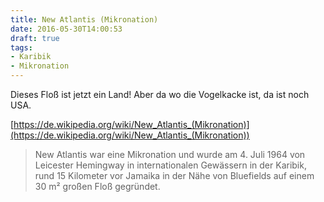 ```yaml
---
title: New Atlantis (Mikronation)
date: 2016-05-30T14:00:53
draft: true
tags:
- Karibik
- Mikronation
---
```


Dieses Floß ist jetzt ein Land! Aber da wo die Vogelkacke ist, da ist noch
USA.

[https://de.wikipedia.org/wiki/New_Atlantis_(Mikronation)](https://de.wikipedia.org/wiki/New_Atlantis_(Mikronation))

> New Atlantis war eine Mikronation und wurde am 4. Juli 1964 von Leicester
> Hemingway in internationalen Gewässern in der Karibik, rund 15 Kilometer
> vor Jamaika in der Nähe von Bluefields auf einem 30 m² großen Floß
> gegründet.
